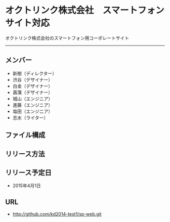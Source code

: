 # オクトリンク株式会社　スマートフォンサイト対応
オクトリンク株式会社のスマートフォン用コーポレートサイト

---

## メンバー
* 新樹（ディレクター）
* 渋谷（デザイナー）
* 白金（デザイナー）
* 菖蒲（デザイナー）
* 城山（エンジニア）
* 進藤（エンジニア）
* 塩田（エンジニア）
* 志水（ライター）

## ファイル構成

## リリース方法

## リリース予定日
* 2015年4月1日

## URL
* http://github.com/kd2014-test1/sp-web.git
